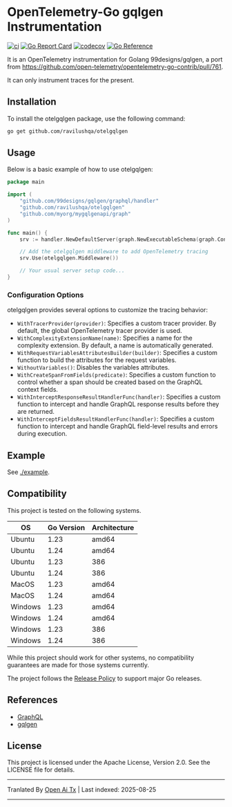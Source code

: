 # OpenTelemetry-Go gqlgen Instrumentation

[![ci](https://github.com/ravilushqa/otelgqlgen/actions/workflows/ci.yaml/badge.svg?branch=main)](https://github.com/ravilushqa/otelgqlgen/actions/workflows/ci.yaml)
[![Go Report Card](https://goreportcard.com/badge/github.com/ravilushqa/otelgqlgen)](https://goreportcard.com/report/github.com/ravilushqa/otelgqlgen)
[![codecov](https://codecov.io/gh/ravilushqa/otelgqlgen/branch/main/graph/badge.svg?token=4LXALH3K72)](https://codecov.io/gh/ravilushqa/otelgqlgen)
[![Go Reference](https://pkg.go.dev/badge/github.com/ravilushqa/otelgqlgen.svg)](https://pkg.go.dev/github.com/ravilushqa/otelgqlgen)

It is an OpenTelemetry instrumentation for Golang 99designs/gqlgen, a port from https://github.com/open-telemetry/opentelemetry-go-contrib/pull/761.

It can only instrument traces for the present.

## Installation

To install the otelgqlgen package, use the following command:

```bash
go get github.com/ravilushqa/otelgqlgen
```

## Usage

Below is a basic example of how to use otelgqlgen:

```go
package main

import (
    "github.com/99designs/gqlgen/graphql/handler"
    "github.com/ravilushqa/otelgqlgen"
    "github.com/myorg/mygqlgenapi/graph"
)

func main() {
    srv := handler.NewDefaultServer(graph.NewExecutableSchema(graph.Config{Resolvers: &graph.Resolver{}}))

    // Add the otelgqlgen middleware to add OpenTelemetry tracing
    srv.Use(otelgqlgen.Middleware())

    // Your usual server setup code...
}
```
### Configuration Options

otelgqlgen provides several options to customize the tracing behavior:

- `WithTracerProvider(provider)`: Specifies a custom tracer provider. By default, the global OpenTelemetry tracer provider is used.
- `WithComplexityExtensionName(name)`: Specifies a name for the complexity extension. By default, a name is automatically generated.
- `WithRequestVariablesAttributesBuilder(builder)`: Specifies a custom function to build the attributes for the request variables.
- `WithoutVariables()`: Disables the variables attributes.
- `WithCreateSpanFromFields(predicate)`: Specifies a custom function to control whether a span should be created based on the GraphQL context fields.
- `WithInterceptResponseResultHandlerFunc(handler)`: Specifies a custom function to intercept and handle GraphQL response results before they are returned.
- `WithInterceptFieldsResultHandlerFunc(handler)`: Specifies a custom function to intercept and handle GraphQL field-level results and errors during execution.

## Example

See [./example](./example).

## Compatibility

This project is tested on the following systems.

| OS      | Go Version | Architecture |
| ------- |------------| ------------ |
| Ubuntu  | 1.23       | amd64        |
| Ubuntu  | 1.24       | amd64        |
| Ubuntu  | 1.23       | 386          |
| Ubuntu  | 1.24       | 386          |
| MacOS   | 1.23       | amd64        |
| MacOS   | 1.24       | amd64        |
| Windows | 1.23       | amd64        |
| Windows | 1.24       | amd64        |
| Windows | 1.23       | 386          |
| Windows | 1.24       | 386          |

While this project should work for other systems, no compatibility guarantees
are made for those systems currently.

The project follows the [Release Policy](https://golang.org/doc/devel/release#policy) to support major Go releases.



## References

- [GraphQL](https://graphql.org/)
- [gqlgen](https://gqlgen.com)

## License

This project is licensed under the Apache License, Version 2.0. See the LICENSE file for details.


---

Tranlated By [Open Ai Tx](https://github.com/OpenAiTx/OpenAiTx) | Last indexed: 2025-08-25

---